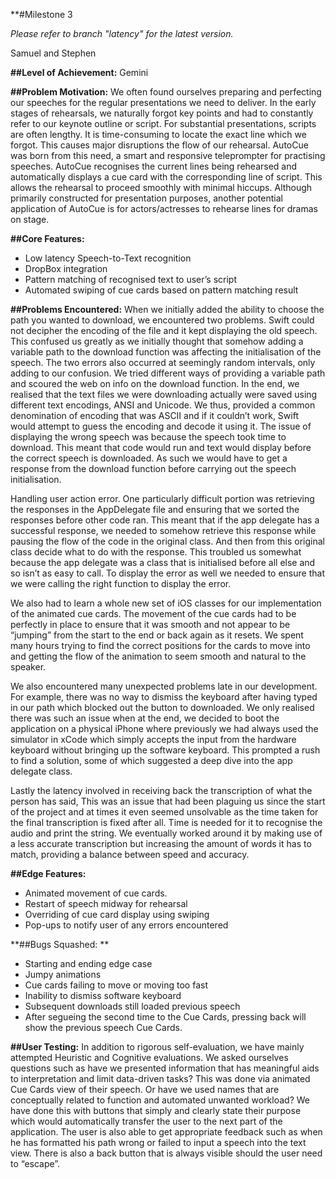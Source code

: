 **#Milestone 3

*Please refer to branch "latency" for the latest version.*

Samuel and Stephen
 
**##Level of Achievement:**
Gemini

**##Problem Motivation:**
We often found ourselves preparing and perfecting our speeches for the regular presentations we need to deliver. In the early stages of rehearsals, we naturally forgot key points and had to constantly refer to our keynote outline or script. For substantial presentations, scripts are often lengthy. It is time-consuming to locate the exact line which we forgot. This causes major disruptions the flow of our rehearsal. AutoCue was born from this need, a smart and responsive teleprompter for practising speeches. AutoCue recognises the current lines being rehearsed and automatically displays a cue card with the corresponding line of script. This allows the rehearsal to proceed smoothly with minimal hiccups. Although primarily constructed for presentation purposes, another potential application of AutoCue is for actors/actresses to rehearse lines for dramas on stage.

**##Core Features:**
- Low latency Speech-to-Text recognition
- DropBox integration
- Pattern matching of recognised text to user’s script
- Automated swiping of cue cards based on pattern matching result

**##Problems Encountered:**
When we initially added the ability to choose the path you wanted to download, we encountered two problems. Swift could not decipher the encoding of the file and it kept displaying the old speech. This confused us greatly as we initially thought that somehow adding a variable path to the download function was affecting the initialisation of the speech. The two errors also occurred at seemingly random  intervals, only adding to our confusion. We tried different ways of providing a variable path and scoured the web on info on the download function. In the end, we realised that the text files we were downloading actually were saved using different text encodings, ANSI and Unicode. We thus, provided a common denomination of encoding that was ASCII and if it couldn’t work, Swift would attempt to guess the encoding and decode it using it. The issue of displaying the wrong speech was because the speech took time to download. This meant that code would run and text would display before the correct speech is downloaded. As such we would have to get a response from the download function before carrying out the speech initialisation. 

Handling user action error. One particularly difficult portion was retrieving the responses in the AppDelegate file and ensuring that we sorted the responses before other code ran. This meant that if the app delegate has a successful response, we needed to somehow retrieve this response while pausing the flow of the code in the original class. And then from this original class decide what to do with the response. This troubled us somewhat because the app delegate was a class that is initialised before all else and so isn’t as easy to call. To display the error as well we needed to ensure that we were calling the right function to display the error. 

We also had to learn a whole new set of iOS classes for our implementation of the animated cue cards. The movement of the cue cards had to be perfectly in place to ensure that it was smooth and not appear to be “jumping” from the start to the end or back again as it resets. We spent many hours trying to find the correct positions for the cards to move into and getting the flow of the animation to seem smooth and natural to the speaker. 

We also encountered many unexpected problems late in our development. For example, there was no way to dismiss the keyboard after having typed in our path which blocked out the button to downloaded. We only realised there was such an issue when at the end, we decided to boot the application on a physical iPhone where previously we had always used the simulator in xCode which simply accepts the input from the hardware keyboard without bringing up the software keyboard. This prompted a rush to find a solution, some of which suggested a deep dive into the app delegate class. 

Lastly the latency involved in receiving back the transcription of what the person has said, This was an issue that had been plaguing us since the start of the project and at times it even seemed unsolvable as the time taken for the final transcription is fixed after all. Time is needed for it to recognise the audio and print the string. We eventually worked around it by making use of a less accurate transcription but increasing the amount of words it has to match, providing a balance between speed and accuracy. 


**##Edge Features:**
- Animated movement of cue cards.
- Restart of speech midway for rehearsal
- Overriding of cue card display using swiping
- Pop-ups to notify user of any errors encountered 


**##Bugs Squashed: **
- Starting and ending edge case
- Jumpy animations
- Cue cards failing to move or moving too fast
- Inability to dismiss software keyboard
- Subsequent downloads still loaded previous speech
- After segueing the second time to the Cue Cards, pressing back will show the previous speech Cue Cards. 

**##User Testing:**
In addition to rigorous self-evaluation, we have mainly attempted Heuristic and Cognitive evaluations. We asked ourselves questions such as have we presented information that has meaningful aids to interpretation and limit data-driven tasks? This was done via animated Cue Cards view of their speech. Or have we used names that are conceptually related to function and automated unwanted workload? We have done this with buttons that simply and clearly state their purpose which would automatically transfer the user to the next part of the application. 
The user is also able to get appropriate feedback such as when he has formatted his path wrong or failed to input a speech into the text view. There is also a back button that is always visible should the user need to “escape”.

